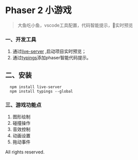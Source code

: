 # Phaser 2 小游戏


> 大鱼吃小鱼，vscode工具配置，代码智能提示，实时预览


### 一、开发工具

1. 通过[live-server](https://www.npmjs.com/package/live-server) ,启动项目实时预览；
2. 通过[typings](https://github.com/typings/typings)添加phaser智能代码提示。

## 二、安装
```node
  npm install live-server
  npm install typings --global
```

### 三、游戏功能点

1. 图形绘制
2. 碰撞操作
3. 音效控制
3. 动画设置
4. 拖动事件

All rights reserved.

